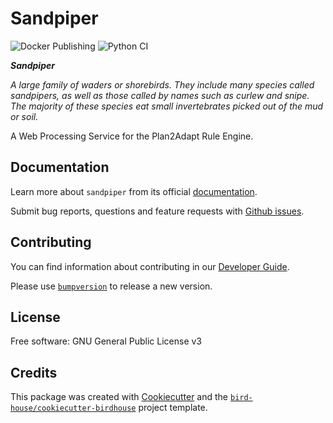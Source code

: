 # Sandpiper
![Docker Publishing](https://github.com/pacificclimate/sandpiper/workflows/Docker%20Publishing/badge.svg)
![Python CI](https://github.com/pacificclimate/sandpiper/workflows/Python%20CI/badge.svg)

___Sandpiper___

*A large family of waders or shorebirds. They include many species called sandpipers, as well as those called by names such as curlew and snipe. The majority of these species eat small invertebrates picked out of the mud or soil.*

A Web Processing Service for the Plan2Adapt Rule Engine.

## Documentation
Learn more about `sandpiper` from its official [documentation](https://pacificclimate.github.io/sandpiper/).

Submit bug reports, questions and feature requests with [Github issues](https://github.com/pacificclimate/sandpiper/issues).

## Contributing
You can find information about contributing in our [Developer Guide](https://pacificclimate.github.io/sandpiper/dev_guide.html).

Please use [`bumpversion`](https://pypi.org/project/bumpversion/) to release a new version.

## License
Free software: GNU General Public License v3

## Credits
This package was created with [Cookiecutter](https://github.com/audreyr/cookiecutter) and the [`bird-house/cookiecutter-birdhouse`](https://github.com/bird-house/cookiecutter-birdhouse) project template.
